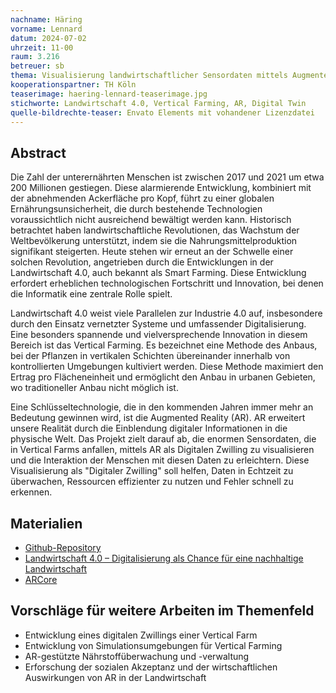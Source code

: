 ```yaml
---
nachname: Häring
vorname: Lennard
datum: 2024-07-02
uhrzeit: 11-00
raum: 3.216 
betreuer: sb
thema: Visualisierung landwirtschaftlicher Sensordaten mittels Augmented Reality
kooperationspartner: TH Köln
teaserimage: haering-lennard-teaserimage.jpg
stichworte: Landwirtschaft 4.0, Vertical Farming, AR, Digital Twin
quelle-bildrechte-teaser: Envato Elements mit vohandener Lizenzdatei
---
```


## Abstract

Die Zahl der unterernährten Menschen ist zwischen 2017 und 2021 um etwa 200 Millionen gestiegen. Diese alarmierende Entwicklung, kombiniert mit der abnehmenden Ackerfläche pro Kopf, führt zu einer globalen Ernährungsunsicherheit, die durch bestehende Technologien voraussichtlich nicht ausreichend bewältigt werden kann. Historisch betrachtet haben landwirtschaftliche Revolutionen, das Wachstum der Weltbevölkerung unterstützt, indem sie die Nahrungsmittelproduktion signifikant steigerten. Heute stehen wir erneut an der Schwelle einer solchen Revolution, angetrieben durch die Entwicklungen in der Landwirtschaft 4.0, auch bekannt als Smart Farming. Diese Entwicklung erfordert erheblichen technologischen Fortschritt und Innovation, bei denen die Informatik eine zentrale Rolle spielt.

Landwirtschaft 4.0 weist viele Parallelen zur Industrie 4.0 auf, insbesondere durch den Einsatz vernetzter Systeme und umfassender Digitalisierung. Eine besonders spannende und vielversprechende Innovation in diesem Bereich ist das Vertical Farming. Es bezeichnet eine Methode des Anbaus, bei der Pflanzen in vertikalen Schichten übereinander innerhalb von kontrollierten Umgebungen kultiviert werden. Diese Methode maximiert den Ertrag pro Flächeneinheit und ermöglicht den Anbau in urbanen Gebieten, wo traditioneller Anbau nicht möglich ist.

Eine Schlüsseltechnologie, die in den kommenden Jahren immer mehr an Bedeutung gewinnen wird, ist die Augmented Reality (AR). AR erweitert unsere Realität durch die Einblendung digitaler Informationen in die physische Welt. Das Projekt zielt darauf ab, die enormen Sensordaten, die in Vertical Farms anfallen, mittels AR als Digitalen Zwilling zu visualisieren und die Interaktion der Menschen mit diesen Daten zu erleichtern. Diese Visualisierung als "Digitaler Zwilling" soll helfen, Daten in Echtzeit zu überwachen, Ressourcen effizienter zu nutzen und Fehler schnell zu erkennen.

## Materialien
- [Github-Repository](https://github.com/Haering97/PPS-SS-2021)
- [Landwirtschaft 4.0 – Digitalisierung als Chance für eine nachhaltige Landwirtschaft](https://link.springer.com/chapter/10.1007/978-3-662-55720-4_38)
- [ARCore](https://developers.google.com/ar?hl=de)

## Vorschläge für weitere Arbeiten im Themenfeld
* Entwicklung eines digitalen Zwillings einer Vertical Farm
* Entwicklung von Simulationsumgebungen für Vertical Farming
* AR-gestützte Nährstoffüberwachung und -verwaltung
* Erforschung der sozialen Akzeptanz und der wirtschaftlichen Auswirkungen von AR in der Landwirtschaft
